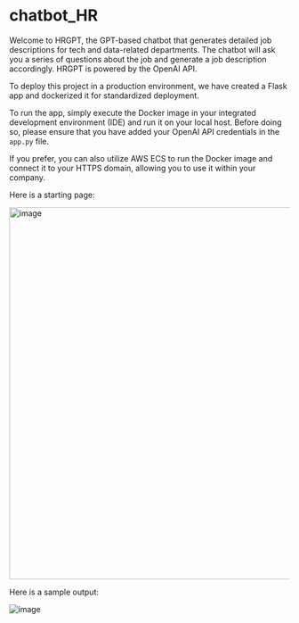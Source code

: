 # chatbot_HR

Welcome to HRGPT, the GPT-based chatbot that generates detailed job descriptions for tech and data-related departments. The chatbot will ask you a series of questions about the job and generate a job description accordingly. HRGPT is powered by the OpenAI API.

To deploy this project in a production environment, we have created a Flask app and dockerized it for standardized deployment.

To run the app, simply execute the Docker image in your integrated development environment (IDE) and run it on your local host. Before doing so, please ensure that you have added your OpenAI API credentials in the `app.py` file.

If you prefer, you can also utilize AWS ECS to run the Docker image and connect it to your HTTPS domain, allowing you to use it within your company.

Here is a starting page:

<img width="667" alt="image" src="https://github.com/behdad13/chatbot_HR/assets/58978680/e6a408e7-344e-474f-a1ee-f329bb04b61e">



Here is a sample output:

![image](https://github.com/behdad13/chatbot_HR/assets/58978680/6ea30ea7-d0f5-4a17-bf82-0540910ae8f8)
